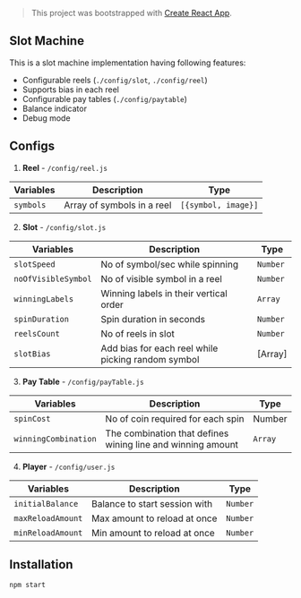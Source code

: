 > This project was bootstrapped with [Create React App](https://github.com/facebook/create-react-app).

## Slot Machine

This is a slot machine implementation having following features:
- Configurable reels (`./config/slot`, `./config/reel`)
- Supports bias in each reel
- Configurable pay tables (`./config/paytable`)
- Balance indicator
- Debug mode

## Configs  

1. **Reel** - `/config/reel.js`  

| Variables   |      Description      |  Type |
|----------|-------------|------|
| `symbols` |  Array of symbols in a reel   |   `[{symbol, image}]` |


2. **Slot** - `/config/slot.js`  

| Variables   |      Description      |  Type |
|----------|-------------|------|
| `slotSpeed` |  No of symbol/sec while spinning   |   `Number` |
| `noOfVisibleSymbol` |  No of visible symbol in a reel   |   `Number` |
| `winningLabels` |  Winning labels in their vertical order   |   `Array` |
| `spinDuration` |  Spin duration in seconds   |   `Number` |
| `reelsCount` |  No of reels in slot   |   `Number` |
| `slotBias` |  Add bias for each reel while picking random symbol   |   [Array] |


3. **Pay Table** - `/config/payTable.js`  

| Variables   |      Description      |  Type |
|----------|-------------|------|
| `spinCost` |  No of coin required for each spin | Number |
| `winningCombination` |    The combination that defines wining line and winning amount   |   `Array` |


4. **Player** - `/config/user.js`  

| Variables   |      Description      |  Type |
|----------|-------------|------|
| `initialBalance` |  Balance to start session with   |   `Number` |
| `maxReloadAmount` |  Max amount to reload at once    |   `Number` |
| `minReloadAmount` |  Min amount to reload at once    |   `Number` |



## Installation  
```npm start```

